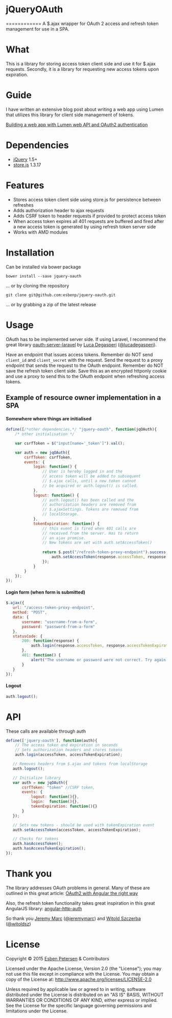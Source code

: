 # jQueryOAuth

============
A $.ajax wrapper for OAuth 2 access and refresh token management for use in a SPA.

# What
This is a library for storing access token client side and use it for $.ajax requests. Secondly, it is a library for
requesting new access tokens upon expiration.

# Guide

I have written an extensive blog post about writing a web app using Lumen that utilizes this library for client side 
management of tokens.

[Building a web app with Lumen web API and OAuth2 authentication](http://esbenp.github.io/2015/05/26/lumen-web-api-oauth-2-authentication/)

# Dependencies
* [jQuery](https://github.com/jquery/jquery) 1.5+
* [store.js](https://github.com/marcuswestin/store.js) 1.3.17

# Features
* Stores access token client side using store.js for persistence between refreshes
* Adds authorization header to ajax requests
* Adds CSRF token to header requests if provided to protect access token
* When access token expires all 401 requests are buffered and fired after a new access token is generated by using
refresh token server side
* Works with AMD modules

# Installation
Can be installed via bower package
```
bower install --save jquery-oauth
```

... or by cloning the repository
```
git clone git@github.com:esbenp/jquery-oauth.git
```
... or by grabbing a zip of the latest release

# Usage
OAuth has to be implemented server side. If using Laravel, I recommend the great library
[oauth-server-laravel](https://github.com/lucadegasperi/oauth2-server-laravel) by
[Luca Degasperi](https://github.com/lucadegasperi) ([@lucadegasperi](https://twitter.com/lucadegasperi)).

Have an endpoint that issues access tokens. Remember do NOT send ```client_id``` and ```client_secret``` with the request.
Send the request to a proxy endpoint that sends the request to the OAuth endpoint. Remember do NOT save the refresh
token client side. Save this as an encrypted httponly cookie and use a proxy to send this to the OAuth endpoint when
refreshing access tokens.

## Example of resource owner implementation in a SPA
#### Somewhere where things are initialised
```javascript
define([/*other dependencies,*/ "jquery-oauth", function(jqOAuth){
	/* other initialisation */

	var csrfToken = $("input[name='_token']").val();	

	var auth = new jqOAuth({
        csrfToken: csrfToken,
        events: {
            login: function() {
                // User is hereby logged in and the 
                // access token will be added to subsequent
                // $.ajax calls, until a new token cannot 
                // be acquired or auth.logout() is called.
            },
            logout: function() {
                // auth.logout() has been called and the 
                // authorization headers are removed from 
                // $.ajaxSettings. Tokens are removed from
                // localStorage.
            },
            tokenExpiration: function() {
	            // this event is fired when 401 calls are 
	            // received from the server. Has to return 
	            // an ajax promise. 
	            // New tokens are set with auth.setAccessToken()
	            
                return $.post("/refresh-token-proxy-endpoint").success(function(response){
                    auth.setAccessToken(response.accessToken, response.accessTokenExpiration);
                });
            }
        }
    });
});
```

#### Login form (when form is submitted)
```javascript
$.ajax({
   url: "/access-token-proxy-endpoint",
   method: "POST",
   data: {
       username: "username-from-a-form",
       password: "password-from-a-form"
   },
   statusCode: {
       200: function(response) {
           auth.login(response.accessToken, response.accessTokenExpiration);
       },
       401: function() {
           alert("The username or password were not correct. Try again.");
       }
   }
});
```

#### Logout
```javascript
auth.logout();
```

# API
These calls are available through auth

```javascript
define(['jquery-oauth'], function(auth){
    // The access token and expiration in seconds
    // Sets authorization headers and stores tokens
    auth.login(accessToken, accessTokenExpiration);

   // Removes headers from $.ajax and tokens from localStorage
   auth.logout();

   // Initialize library
   var auth = new jqOAuth({
       csrfToken: "token" //CSRF token,
       events: {
           logout: function(){},
           login:  function(){},
           tokenExpiration: function(){}
       }	
   });

   // Sets new tokens - should be used with tokenExpiration event
   auth.setAccessToken(accessToken, accessTokenExpiration);

   // Checks for tokens
   auth.hasAccessToken();
   auth.hasAccessTokenExpiration();
});
```

# Thank you
The library addresses OAuth problems in general. Many of these are outlined in this great article:
[OAuth2 with Angular the right way](http://jeremymarc.github.io/2014/08/14/oauth2-with-angular-the-right-way/)

Also, the refresh token functionality takes great inspiration in this great AngularJS library:
[angular-http-auth](https://github.com/witoldsz/angular-http-auth)

So thank you [Jeremy Marc](https://github.com/jeremymarc) ([@jeremymarc](https://twitter.com/jeremymarc)) and
[Witold Szczerba](https://github.com/witoldsz) ([@witoldsz](https://twitter.com/witoldsz))

# License
Copyright © 2015 [Esben Petersen](http://github.com/esbenp) & Contributors

Licensed under the Apache License, Version 2.0 (the "License"); you may not use this file except in compliance with
the License. You may obtain a copy of the License at: http://www.apache.org/licenses/LICENSE-2.0

Unless required by applicable law or agreed to in writing, software distributed under the License is distributed on an
"AS IS" BASIS, WITHOUT WARRANTIES OR CONDITIONS OF ANY KIND, either express or implied. See the License for the specific
language governing permissions and limitations under the License.
